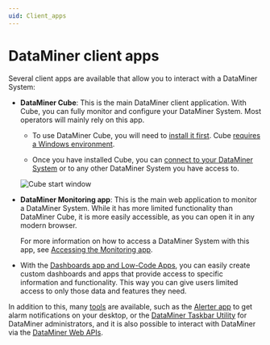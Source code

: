 ```yaml
---
uid: Client_apps
---
```


# DataMiner client apps

Several client apps are available that allow you to interact with a DataMiner System:

- **DataMiner Cube**: This is the main DataMiner client application. With Cube, you can fully monitor and configure your DataMiner System. Most operators will mainly rely on this app.

  - To use DataMiner Cube, you will need to [install it first](xref:Installing_configuring_the_DataMiner_Cube_software). Cube [requires a Windows environment](xref:DataMiner_Client_Requirements).

  - Once you have installed Cube, you can [connect to your DataMiner System](xref:Using_the_desktop_app) or to any other DataMiner System you have access to.

  ![Cube start window](~/user-guide/images/Cube_Start_Window.png)

- **DataMiner Monitoring app**: This is the main web application to monitor a DataMiner System. While it has more limited functionality than DataMiner Cube, it is more easily accessible, as you can open it in any modern browser.

  For more information on how to access a DataMiner System with this app, see [Accessing the Monitoring app](xref:Accessing_the_Monitoring_app).

<!-- TODO: Add screenshot of Monitoring UI -->

- With the [Dashboards app and Low-Code Apps](xref:Dashboards_and_Low_Code_Apps), you can easily create custom dashboards and apps that provide access to specific information and functionality. This way you can give users limited access to only those data and features they need.

<!-- TODO: Add screenshot of nice low-code app -->

In addition to this, many [tools](xref:DataminerTools) are available, such as the [Alerter app](xref:Accessing_Alerter) to get alarm notifications on your desktop, or the [DataMiner Taskbar Utility](xref:Accessing_the_DataMiner_Taskbar_Utility) for DataMiner administrators, and it is also possible to interact with DataMiner via the [DataMiner Web APIs](xref:WS_v1).
